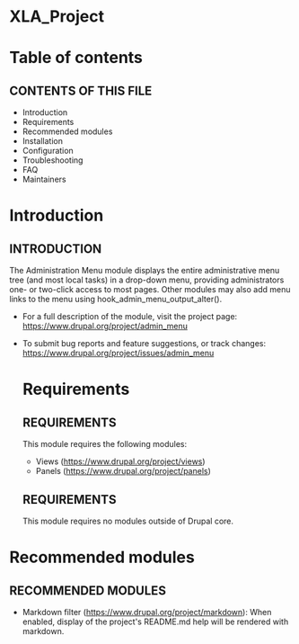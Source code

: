 # XLA_Project

# Table of contents
CONTENTS OF THIS FILE
---------------------

 * Introduction
 * Requirements
 * Recommended modules
 * Installation
 * Configuration
 * Troubleshooting
 * FAQ
 * Maintainers
 
 # Introduction
 INTRODUCTION
 ------------

 The Administration Menu module displays the entire administrative menu tree
 (and most local tasks) in a drop-down menu, providing administrators one- or
 two-click access to most pages.  Other modules may also add menu links to the
 menu using hook_admin_menu_output_alter().

  * For a full description of the module, visit the project page:
    https://www.drupal.org/project/admin_menu

  * To submit bug reports and feature suggestions, or track changes:
    https://www.drupal.org/project/issues/admin_menu
    
    # Requirements
    REQUIREMENTS
    ------------

    This module requires the following modules:

     * Views (https://www.drupal.org/project/views)
     * Panels (https://www.drupal.org/project/panels)
     
     REQUIREMENTS
     ------------

     This module requires no modules outside of Drupal core.

# Recommended modules
RECOMMENDED MODULES
-------------------

 * Markdown filter (https://www.drupal.org/project/markdown):
   When enabled, display of the project's README.md help will be rendered
   with markdown.
    
